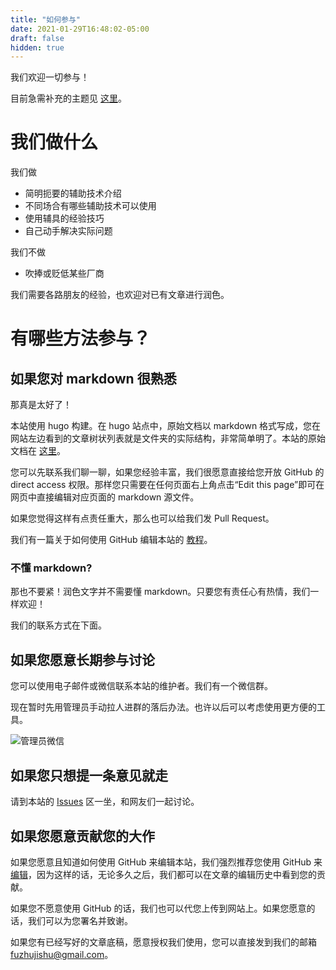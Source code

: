 ```yaml
---
title: "如何参与"
date: 2021-01-29T16:48:02-05:00
draft: false
hidden: true
---
```


我们欢迎一切参与！

目前急需补充的主题见 [这里](need)。

# 我们做什么

我们做

- 简明扼要的辅助技术介绍
- 不同场合有哪些辅助技术可以使用
- 使用辅具的经验技巧
- 自己动手解决实际问题

我们不做

- 吹捧或贬低某些厂商

我们需要各路朋友的经验，也欢迎对已有文章进行润色。

# 有哪些方法参与？

## 如果您对 markdown 很熟悉

那真是太好了！

本站使用 hugo 构建。在 hugo 站点中，原始文档以 markdown 格式写成，您在网站左边看到的文章树状列表就是文件夹的实际结构，非常简单明了。本站的原始文档在 [这里](https://github.com/fuzhujishu/fuzhutech)。

您可以先联系我们聊一聊，如果您经验丰富，我们很愿意直接给您开放 GitHub 的 direct access 权限。那样您只需要在任何页面右上角点击“Edit this page”即可在网页中直接编辑对应页面的 markdown 源文件。

如果您觉得这样有点责任重大，那么也可以给我们发 Pull Request。

我们有一篇关于如何使用 GitHub 编辑本站的 [教程](github)。

### 不懂 markdown? 

那也不要紧！润色文字并不需要懂 markdown。只要您有责任心有热情，我们一样欢迎！

我们的联系方式在下面。

## 如果您愿意长期参与讨论

您可以使用电子邮件或微信联系本站的维护者。我们有一个微信群。

现在暂时先用管理员手动拉人进群的落后办法。也许以后可以考虑使用更方便的工具。

![管理员微信](https://www.wangxuan.name/images/20190505194256.jpg)

## 如果您只想提一条意见就走

请到本站的 [Issues](https://github.com/fuzhujishu/fuzhutech/issues) 区一坐，和网友们一起讨论。

## 如果您愿意贡献您的大作

如果您愿意且知道如何使用 GitHub 来编辑本站，我们强烈推荐您使用 GitHub 来[编辑](github)，因为这样的话，无论多久之后，我们都可以在文章的编辑历史中看到您的贡献。

如果您不愿意使用 GitHub 的话，我们也可以代您上传到网站上。如果您愿意的话，我们可以为您署名并致谢。

如果您有已经写好的文章底稿，愿意授权我们使用，您可以直接发到我们的邮箱 [fuzhujishu@gmail.com](mailto:fuzhujishu@gmail.com)。

